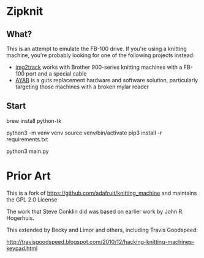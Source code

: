 # Zipknit

## What?

This is an attempt to emulate the FB-100 drive. If you're using a knitting machine, you're probably looking for one of the following projects instead:

* [img2track](https://daviworks.com/knitting/) works with Brother 900-series knitting machines with a FB-100 port and a special cable
* [AYAB](http://www.ayab-knitting.com/) is a guts replacement hardware and software solution, particularly targeting those machines with a broken mylar reader

## Start

brew install python-tk

python3 -m venv venv
source venv/bin/activate
pip3 install -r requirements.txt

python3 main.py


# Prior Art

This is a fork of https://github.com/adafruit/knitting_machine and maintains the GPL 2.0 License

The work that Steve Conklin did was based on earlier work by John R. Hogerhuis.

This extended by Becky and Limor and others, including Travis Goodspeed:

http://travisgoodspeed.blogspot.com/2010/12/hacking-knitting-machines-keypad.html
